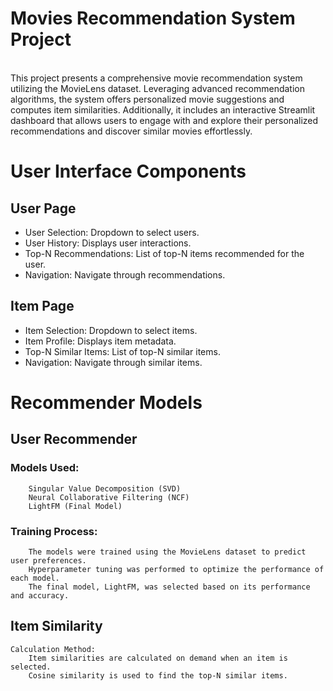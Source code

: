 # Movies Recommendation System Project
<br>
This project presents a comprehensive movie recommendation system utilizing the MovieLens dataset. Leveraging advanced recommendation algorithms, the system offers personalized movie suggestions and computes item similarities. Additionally, it includes an interactive Streamlit dashboard that allows users to engage with and explore their personalized recommendations and discover similar movies effortlessly.
<br>

# User Interface Components
## User Page

*  User Selection: Dropdown to select users.
*  User History: Displays user interactions.
*  Top-N Recommendations: List of top-N items recommended for the user.
*  Navigation: Navigate through recommendations.

## Item Page

*  Item Selection: Dropdown to select items.
*  Item Profile: Displays item metadata.
*  Top-N Similar Items: List of top-N similar items.
*   Navigation: Navigate through similar items.

# Recommender Models
## User Recommender

### Models Used:
        Singular Value Decomposition (SVD)
        Neural Collaborative Filtering (NCF)
        LightFM (Final Model)
### Training Process:
        The models were trained using the MovieLens dataset to predict user preferences.
        Hyperparameter tuning was performed to optimize the performance of each model.
        The final model, LightFM, was selected based on its performance and accuracy.

## Item Similarity

    Calculation Method:
        Item similarities are calculated on demand when an item is selected.
        Cosine similarity is used to find the top-N similar items.
